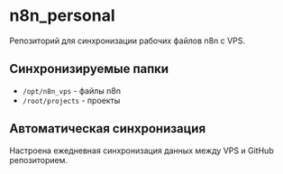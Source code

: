 # n8n_personal

Репозиторий для синхронизации рабочих файлов n8n с VPS.

## Синхронизируемые папки

- `/opt/n8n_vps` - файлы n8n
- `/root/projects` - проекты

## Автоматическая синхронизация

Настроена ежедневная синхронизация данных между VPS и GitHub репозиторием.
